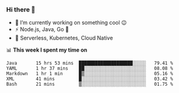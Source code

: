 ### Hi there 👋

<!--
**nodejh/nodejh** is a ✨ _special_ ✨ repository because its `README.md` (this file) appears on your GitHub profile.

Here are some ideas to get you started:

- 🔭 I’m currently working on ...
- 🌱 I’m currently learning ...
- 👯 I’m looking to collaborate on ...
- 🤔 I’m looking for help with ...
- 💬 Ask me about ...
- 📫 How to reach me: ...
- 😄 Pronouns: ...
- ⚡ Fun fact: ...
-->

- 🔭 I’m currently working on something cool :wink:
- ⚡ Node.js, Java, Go :thought_balloon:
- 🤖 Serverless, Kubernetes, Cloud Native

📊 **This week I spent my time on**

<!--START_SECTION:waka-->
```text
Java       15 hrs 53 mins  ████████████████████░░░░░   79.41 % 
YAML       1 hr 37 mins    ██░░░░░░░░░░░░░░░░░░░░░░░   08.08 % 
Markdown   1 hr 1 min      █▒░░░░░░░░░░░░░░░░░░░░░░░   05.16 % 
XML        41 mins         █░░░░░░░░░░░░░░░░░░░░░░░░   03.42 % 
Bash       21 mins         ▒░░░░░░░░░░░░░░░░░░░░░░░░   01.75 % 
```
<!--END_SECTION:waka-->


<!--
:traffic_light: **Visitors**

![visitors](https://visitor-badge.glitch.me/badge?page_id=nodejh.nodejh)
-->
